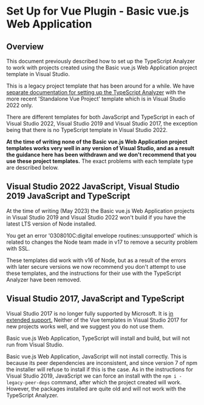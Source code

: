 ﻿# Set Up for Vue Plugin - Basic vue.js Web Application

## Overview

This document previously described how to set up the TypeScript Analyzer to work with projects created using the Basic vue.js Web Application project template in Visual Studio.

This is a legacy project template that has been around for a while.  We have [separate documentation for setting up the TypeScript Analyzer](setupvue.md) with the more recent 'Standalone Vue Project' template which is in Visual Studio 2022 only.

There are different templates for both JavaScript and TypeScript in each of Visual Studio 2022, Visual Studio 2019 and Visual Studio 2017, the exception being that there is no TypeScript template in Visual Studio 2022.  

**At the time of writing none of the Basic vue.js Web Application project templates works very well in any version of Visual Studio, and as a result the guidance here has been withdrawn and we don't recommend that you use these project templates.**  The exact problems with each template type are described below.

## Visual Studio 2022 JavaScript, Visual Studio 2019 JavaScript and TypeScript

At the time of writing (May 2023) the Basic vue.js Web Application projects in Visual Studio 2019 and Visual Studio 2022 won't build if you have the latest LTS version of Node installed.

You get an error '0308010C:digital envelope routines::unsupported' which is related to changes the Node team made in v17 to remove a security problem with SSL.

These templates did work with v16 of Node, but as a result of the errors with later secure versions we now recommend you don't attempt to use these templates, and the instructions for their use with the TypeScript Analyzer have been removed.

## Visual Studio 2017, JavaScript and TypeScript

Visual Studio 2017 is no longer fully supported by Microsoft.  It is [in extended support.](https://devblogs.microsoft.com/visualstudio/support-ends-for-older-versions-of-visual-studio-feb2022/#:~:text=Visual%20Studio%202017%3A%20mainstream%20support,baseline%20to%20remain%20under%20support.)  Neither of the Vue templates in Visual Studio 2017 for new projects works well, and we suggest you do not use them.

Basic vue.js Web Application, TypeScript will install and build, but will not run from Visual Studio.

Basic vue.js Web Application, JavaScript will not install correctly.  This is because its peer dependencies are inconsistent, and since version 7 of npm the installer will refuse to install if this is the case.  As in the instructions for Visual Studio 2019, JavaScript we can force an install with the `npm i -legacy-peer-deps` command, after which the project created will work.  However, the packages installed are quite old and will not work with the TypeScript Analyzer.